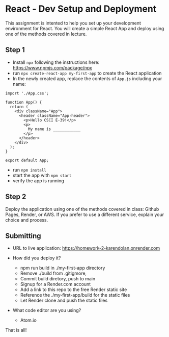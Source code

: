 # React - Dev Setup and Deployment

This assignment is intented to help you set up your development environment for React. You will create a simple React App and deploy using one of the methods covered in lecture.

## Step 1
- Install `npx` following the instructions here: https://www.npmjs.com/package/npx
- run `npx create-react-app my-first-app` to create the React application
- In the newly created app, replace the contents of `App.js` including your name:

```
import './App.css';

function App() {
  return (
    <div className="App">
      <header className="App-header">
        <p>Hello CSCI E-39!</p>
        <p>
          My name is ____________
        </p>
      </header>
    </div>
  );
}

export default App;
```

- run `npm install`
- start the app with `npm start`
- verify the app is running

## Step 2
Deploy the application using one of the methods covered in class: Github Pages, Render, or AWS. If you prefer to use a different service, explain your choice and process.

## Submitting

- URL to live application: <https://homework-2-karendolan.onrender.com> 

- How did you deploy it?
	* npm run build in ./my-first-app directory
   * Remove ./build from .gitigmore, 
   * Commit build diretory, push to main
   * Signup for a Render.com account
   * Add a link to this repo to the free Render static site
   * Reference the ./my-first-app/build for the static files
   * Let Render clone and push the static files

- What code editor are you using?
	* Atom.io

That is all!
